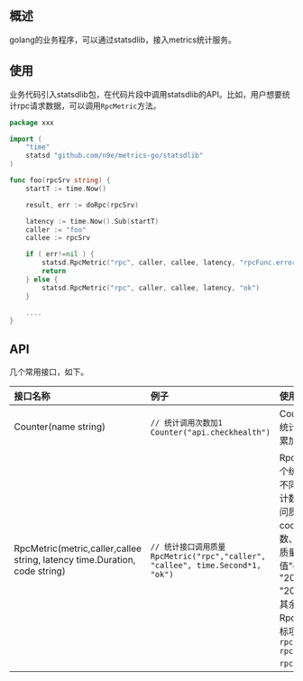 ## 概述
golang的业务程序，可以通过statsdlib，接入metrics统计服务。

## 使用
业务代码引入statsdlib包，在代码片段中调用statsdlib的API。比如，用户想要统计rpc请求数据，可以调用`RpcMetric`方法。

```go
package xxx

import (
	"time"
	statsd "github.com/n9e/metrics-go/statsdlib"
)

func foo(rpcSrv string) {
	startT := time.Now()

	result, err := doRpc(rpcSrv)

	latency := time.Now().Sub(startT)
	caller := "foo"
	callee := rpcSrv

	if ( err!=nil ) {
		statsd.RpcMetric("rpc", caller, callee, latency, "rpcFunc.error")
		return		
	} else {
		statsd.RpcMetric("rpc", caller, callee, latency, "ok")		
	}

	....
}

```

## API
几个常用接口，如下。

|接口名称|例子|使用场景|
|:----|:----|:---|
|Counter(name string)|`// 统计调用次数加1`<br/>`Counter("api.checkhealth") `|Counter输出一个统计周期内的计数累加和|
|RpcMetric(metric,caller,callee string, latency time.Duration, code string)|`// 统计接口调用质量`<br/>`RpcMetric("rpc","caller", "callee", time.Second*1, "ok") `|RpcMetric输出一个统计周期内 (1)不同code的统计计数、错误率、访问质量 (2)所有code的统计计数、错误率、访问质量。code取值"ok", "0", "200", "201", "203"代表成功，其余均代表失败。Rpc产生的监控指标项，包括`rpc.counter, rpc.error.ratio, rpc.latency`。|